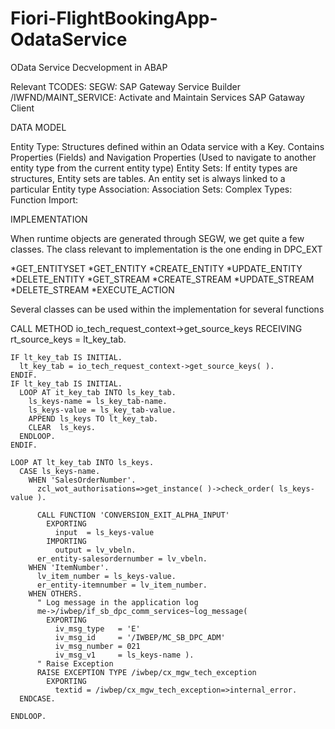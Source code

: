 # Fiori-FlightBookingApp-OdataService

OData Service Decvelopment in ABAP

Relevant TCODES:
SEGW: SAP Gateway Service Builder
/IWFND/MAINT_SERVICE: Activate and Maintain Services
SAP Gataway Client

DATA MODEL

Entity Type: Structures defined within an Odata service with a Key. Contains Properties (Fields) and Navigation Properties (Used to navigate to another entity type from the current entity type)
Entity Sets: If entity types are structures, Entity sets are tables. An entity set is always linked to a particular Entity type
Association:
Association Sets:
Complex Types:
Function Import:

IMPLEMENTATION

When runtime objects are generated through SEGW, we get quite a few classes. The class relevant to implementation is the one ending in DPC_EXT

*GET_ENTITYSET
*GET_ENTITY
*CREATE_ENTITY
*UPDATE_ENTITY
*DELETE_ENTITY
*GET_STREAM
*CREATE_STREAM
*UPDATE_STREAM
*DELETE_STREAM
*EXECUTE_ACTION

Several classes can be used within the implementation for several functions

 CALL METHOD io_tech_request_context->get_source_keys
      RECEIVING
        rt_source_keys = lt_key_tab.

    IF lt_key_tab IS INITIAL.
      lt_key_tab = io_tech_request_context->get_source_keys( ).
    ENDIF.
    IF lt_key_tab IS INITIAL.
      LOOP AT it_key_tab INTO ls_key_tab.
        ls_keys-name = ls_key_tab-name.
        ls_keys-value = ls_key_tab-value.
        APPEND ls_keys TO lt_key_tab.
        CLEAR  ls_keys.
      ENDLOOP.
    ENDIF.

    LOOP AT lt_key_tab INTO ls_keys.
      CASE ls_keys-name.
        WHEN 'SalesOrderNumber'.
          zcl_wot_authorisations=>get_instance( )->check_order( ls_keys-value ).

          CALL FUNCTION 'CONVERSION_EXIT_ALPHA_INPUT'
            EXPORTING
              input  = ls_keys-value
            IMPORTING
              output = lv_vbeln.
          er_entity-salesordernumber = lv_vbeln.
        WHEN 'ItemNumber'.
          lv_item_number = ls_keys-value.
          er_entity-itemnumber = lv_item_number.
        WHEN OTHERS.
          " Log message in the application log
          me->/iwbep/if_sb_dpc_comm_services~log_message(
            EXPORTING
              iv_msg_type   = 'E'
              iv_msg_id     = '/IWBEP/MC_SB_DPC_ADM'
              iv_msg_number = 021
              iv_msg_v1     = ls_keys-name ).
          " Raise Exception
          RAISE EXCEPTION TYPE /iwbep/cx_mgw_tech_exception
            EXPORTING
              textid = /iwbep/cx_mgw_tech_exception=>internal_error.
      ENDCASE.

    ENDLOOP.

